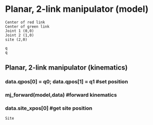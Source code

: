 # Planar, 2-link manipulator (model)

```
Center of red link 
Center of green link
Joint 1 (0,0)
Joint 2 (1,0)
site (2,0)
```

```
q
q
```
## Planar, 2-link manipulator (kinematics)

### data.qpos[0] = q0; data.qpos[1] = q1 #set position

### mj_forward(model,data) #forward kinematics

### data.site_xpos[0] #get site position

```
Site
```

